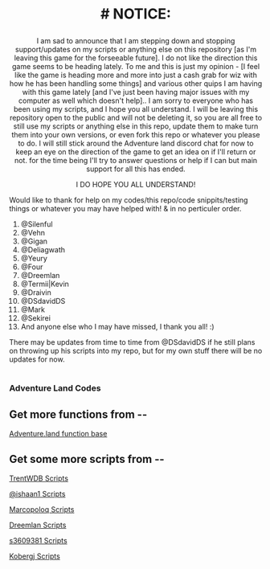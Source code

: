 # <p align="center"> # NOTICE: </p>
<p align="center"> I am sad to announce that I am stepping down and stopping support/updates on my scripts or anything else on this repository [as I'm leaving this game for the forseeable future]. I do not like the direction this game seems to be heading lately. To me and this is just my opinion - [I feel like the game is heading more and more into just a cash grab for wiz with how he has been handling some things] and various other quips I am having with this game lately [and I've just been having major issues with my computer as well which doesn't help].. I am sorry to everyone who has been using my scripts, and I hope you all understand. I will be leaving this repository open to the public and will not be deleting it, so you are all free to still use my scripts or anything else in this repo, update them to make turn them into your own versions, or even fork this repo or whatever you please to do. I will still stick around the Adventure land discord chat for now to keep an eye on the direction of the game to get an idea on if I'll return or not. for the time being I'll try to answer questions or help if I can but main support for all this has ended.<p>
<p align="center"> I DO HOPE YOU ALL UNDERSTAND!</p>

Would like to thank for help on my codes/this repo/code snippits/testing things or whatever you may have helped with!
& in no perticuler order.
1. @Silenful
2. @Vehn
3. @Gigan
4. @Deliagwath
5. @Yeury
6. @Four
7. @Dreemlan
8. @Termii|Kevin
9. @Draivin
10. @DSdavidDS
11. @Mark
12. @Sekirei
13. And anyone else who I may have missed, I thank you all! :)

There may be updates from time to time from @DSdavidDS if he still plans on throwing up his scripts into my repo, but for my own stuff there will be no updates for now.
# 
### Adventure Land Codes

## Get more functions from --

[Adventure.land function base][9f58efd3]

  [9f58efd3]: <https://github.com/kaansoral/adventureland> "Adventure.land function base"

## Get some more scripts from --

[TrentWDB Scripts][d0515cb7]

[@ishaan1 Scripts][d2824ab2]

[Marcopoloq Scripts][c3819301]

[Dreemlan Scripts][4547b56c]

[s3609381 Scripts][8690d847]

[Kobergj Scripts][f9271940]

  [8690d847]: https://github.com/s3609381/AdventureLand "s3609381 Scripts"
  [4547b56c]: https://github.com/Dreemlan/Adventure-Land "Dreemlan Scripts"
  [d0515cb7]: https://github.com/TrentWDB/AdventureLandScripts "TrentWDB Scripts"
  [d2824ab2]: https://github.com/ishaanbharal/AdventureLand_Party "@ishaan1 Scripts"
  [c3819301]: https://github.com/marcopoloq/adventure.land "Marcopoloq Scripts"
  [f9271940]: https://github.com/kobergj/AdventureLandCODE "Kobergj Scripts"